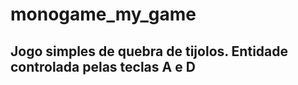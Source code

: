 # monogame_my_game

<h2>Jogo simples de quebra de tijolos.
Entidade controlada pelas teclas A e D</h2>
